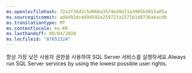 ```yaml
---
ms.openlocfilehash: 72a2f36d2c5d06ba3574ed9d21a3905bd655a05a
ms.sourcegitcommit: ad4d92dce894592a259721a1571b1d8736abacdb
ms.translationtype: MT
ms.contentlocale: ko-KR
ms.lasthandoff: 08/04/2020
ms.locfileid: "87652324"
---
```

<span data-ttu-id="b4813-101">항상 가장 낮은 사용자 권한을 사용하여 SQL Server 서비스를 실행하세요.</span><span class="sxs-lookup"><span data-stu-id="b4813-101">Always run SQL Server services by using the lowest possible user rights.</span></span>

